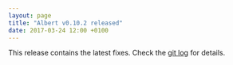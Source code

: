 ```yaml
---
layout: page
title: "Albert v0.10.2 released"
date: 2017-03-24 12:00 +0100
---
```


This release contains the latest fixes. Check the [git log](https://github.com/albertlauncher/albert/commits/v0.10.2) for details.
